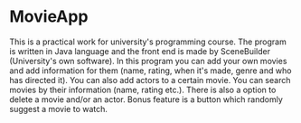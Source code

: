 # MovieApp

This is a practical work for university's programming course. 
The program is written in Java language and the front end is made by SceneBuilder (University's own software).
In this program you can add your own movies and add information for them (name, rating, when it's made, genre and who has directed it). 
You can also add actors to a certain movie. You can search movies by their information (name, rating etc.).
There is also a option to delete a movie and/or an actor.
Bonus feature is a button which randomly suggest a movie to watch.

